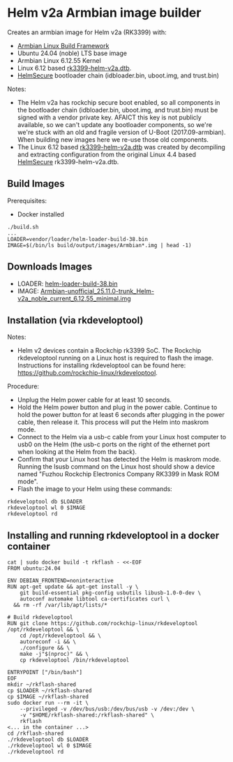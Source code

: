 # Helm v2a Armbian image builder

Creates an armbian image for Helm v2a (RK3399) with:
- [Armbian Linux Build Framework](http://github.com/armbian/build)
- Ubuntu 24.04 (noble) LTS base image
- Armbian Linux 6.12.55 Kernel
- Linux 6.12 based [rk3399-helm-v2a.dtb](https://github.com/epilatow/linux/blob/v6.12-helm-v2a/arch/arm64/boot/dts/rockchip/rk3399-helm-v2a.dts).
- [HelmSecure](https://github.com/HelmSecure/armbian-images) bootloader chain (idbloader.bin, uboot.img, and trust.bin)

Notes:
- The Helm v2a has rockchip secure boot enabled, so all components in the bootloader chain (idbloader.bin, uboot.img, and trust.bin) must be signed with a vendor private key. AFAICT this key is not publicly available, so we can't update any bootloader components, so we're we're stuck with an old and fragile version of U-Boot (2017.09-armbian).  When building new images here we re-use those old components.
- The Linux 6.12 based [rk3399-helm-v2a.dtb](https://github.com/epilatow/linux/blob/v6.12-helm-v2a/arch/arm64/boot/dts/rockchip/rk3399-helm-v2a.dts) was created  by decompiling and extracting configuration from the original Linux 4.4 based [HelmSecure](https://github.com/HelmSecure/armbian-images) rk3399-helm-v2a.dtb.


## Build Images

Prerequisites:
- Docker installed

```
./build.sh
...
LOADER=vendor/loader/helm-loader-build-38.bin
IMAGE=$(/bin/ls build/output/images/Armbian*.img | head -1)
```

## Downloads Images
- LOADER: [helm-loader-build-38.bin](https://github.com/epilatow/helm-armbian/releases/download/loader/helm-loader-build-38.bin)
- IMAGE: [Armbian-unofficial_25.11.0-trunk_Helm-v2a_noble_current_6.12.55_minimal.img](https://github.com/epilatow/helm-armbian/releases/download/images/Armbian-unofficial_25.11.0-trunk_Helm-v2a_noble_current_6.12.55_minimal.img)

## Installation (via rkdeveloptool)

Notes:
- Helm v2 devices contain a Rockchip rk3399 SoC. The Rockchip rkdeveloptool running on a Linux host is required to flash the image. Instructions for installing rkdeveloptool can be found here: https://github.com/rockchip-linux/rkdeveloptool.

Procedure:
- Unplug the Helm power cable for at least 10 seconds.
- Hold the Helm power button and plug in the power cable. Continue to hold the power button for at least 6 seconds after plugging in the power cable, then release it. This process will put the Helm into maskrom mode.
- Connect to the Helm via a usb-c cable from your Linux host computer to usb0 on the Helm (the usb-c ports on the right of the ethernet port when looking at the Helm from the back).
- Confirm that your Linux host has detected the Helm is maskrom mode. Running the lsusb command on the Linux host should show a device named "Fuzhou Rockchip Electronics Company RK3399 in Mask ROM mode".
- Flash the image to your Helm using these commands:

```
rkdeveloptool db $LOADER
rkdeveloptool wl 0 $IMAGE
rkdeveloptool rd
```

## Installing and running rkdeveloptool in a docker container
```
cat | sudo docker build -t rkflash - <<-EOF
FROM ubuntu:24.04

ENV DEBIAN_FRONTEND=noninteractive
RUN apt-get update && apt-get install -y \
    git build-essential pkg-config usbutils libusb-1.0-0-dev \
    autoconf automake libtool ca-certificates curl \
  && rm -rf /var/lib/apt/lists/*

# Build rkdeveloptool
RUN git clone https://github.com/rockchip-linux/rkdeveloptool /opt/rkdeveloptool && \
    cd /opt/rkdeveloptool && \
    autoreconf -i && \
    ./configure && \
    make -j"$(nproc)" && \
    cp rkdeveloptool /bin/rkdeveloptool

ENTRYPOINT ["/bin/bash"]
EOF
mkdir ~/rkflash-shared
cp $LOADER ~/rkflash-shared
cp $IMAGE ~/rkflash-shared
sudo docker run --rm -it \
    --privileged -v /dev/bus/usb:/dev/bus/usb -v /dev:/dev \
    -v "$HOME/rkflash-shared:/rkflash-shared" \
    rkflash
<... in the container ...>
cd /rkflash-shared
./rkdeveloptool db $LOADER
./rkdeveloptool wl 0 $IMAGE
./rkdeveloptool rd
```
